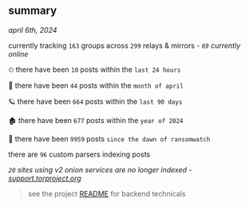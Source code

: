 
## summary
_april 6th, 2024_

currently tracking `163` groups across `299` relays & mirrors - _`69` currently online_

⏲ there have been `10` posts within the `last 24 hours`

🦈 there have been `44` posts within the `month of april`

🪐 there have been `664` posts within the `last 90 days`

🏚 there have been `677` posts within the `year of 2024`

🦕 there have been `9959` posts `since the dawn of ransomwatch`

there are `96` custom parsers indexing posts

_`20` sites using v2 onion services are no longer indexed - [support.torproject.org](https://support.torproject.org/onionservices/v2-deprecation/)_

> see the project [README](https://github.com/joshhighet/ransomwatch#ransomwatch--) for backend technicals

